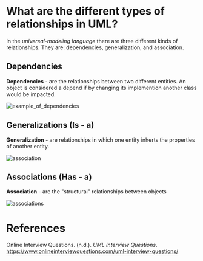 # What are the different types of relationships in UML? 

In the *universal-modeling language* there 
are three different kinds of relationships. 
They are: dependencies, generalization, and 
association. 

## Dependencies  
**Dependencies** - are the relationships between two different 
		   entities. An object is considered a depend 
  		   if by changing its implemention another class 
		   would be impacted.
		   
![example_of_dependencies](https://user-images.githubusercontent.com/109105989/194687523-6dcf739d-8d01-4f48-b9f6-6e68764d2ade.png)

## Generalizations (Is - a)
**Generalization** - are relationships in which one entity 
		     inherts the properties of another entity. 
		     
![association](https://user-images.githubusercontent.com/109105989/194687586-a582c984-59ad-47b5-a166-3593c7531b9b.jpg)

## Associations (Has - a)
**Association** - are the "structural" relationships between objects 

![associations](https://user-images.githubusercontent.com/109105989/194687730-e46667bd-f07f-4fb3-a9b7-ffe4993655c2.jpg)

# References 
Online Interview Questions. (n.d.). *UML Interview Questions*. <https://www.onlineinterviewquestions.com/uml-interview-questions/> 
